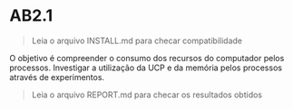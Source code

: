 # AB2.1 

> Leia o arquivo INSTALL.md para checar compatibilidade

O objetivo é compreender o consumo dos recursos do computador pelos processos. 
Investigar a utilização da UCP e da memória pelos processos através de experimentos.

> Leia o arquivo REPORT.md para checar os resultados obtidos